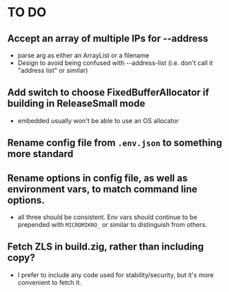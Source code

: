 # TO DO

## Accept an array of multiple IPs for --address
- parse arg as either an ArrayList or a filename
- Design to avoid being confused with --address-list (i.e. don't call it "address list" or similar)

## Add switch to choose FixedBufferAllocator if building in ReleaseSmall mode
- embedded usually won't be able to use an OS allocator

## Rename config file from `.env.json` to something more standard

## Rename options in config file, as well as environment vars, to match command line options.
- all three should be consistent. Env vars should continue to be prepended with `MICROMIKRO_` or similar to distinguish from others.

## Fetch ZLS in build.zig, rather than including copy?
- I prefer to include any code used for stability/security, but it's more convenient to fetch it.
